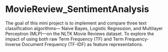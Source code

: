 # MovieReview_SentimentAnalysis
The goal of this mini project is to implement and compare three text classification algorithms— Naive Bayes, Logistic Regression, and Multilayer Perceptron (MLP)—on the NLTK Movie Reviews dataset. To explore the impact of using both raw Term Frequency (TF) and Term Frequency- Inverse Document Frequency (TF-IDF) as feature representations.
